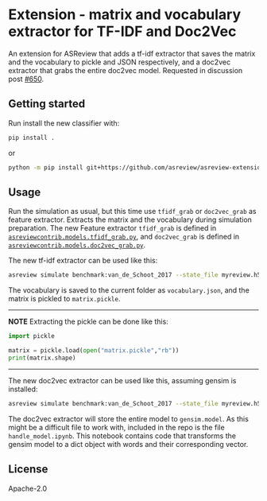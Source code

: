 # Extension - matrix and vocabulary extractor for TF-IDF and Doc2Vec
An extension for ASReview that adds a tf-idf extractor that saves the matrix and the vocabulary to pickle and JSON respectively, and a doc2vec extractor that grabs the entire doc2vec model. Requested in discussion post [#650](https://github.com/asreview/asreview/discussions/650).


## Getting started

Run install the new classifier with:

```bash
pip install .
```

or

```bash
python -m pip install git+https://github.com/asreview/asreview-extension-tfidf-extractor.git
```


## Usage

Run the simulation as usual, but this time use `tfidf_grab` or `doc2vec_grab` as feature extractor. Extracts the matrix and the vocabulary during simulation preparation. The new Feature extractor `tfidf_grab` is defined in [`asreviewcontrib.models.tfidf_grab.py`](asreviewcontrib.models.tfidf_grab:Tfidf_grab), and `doc2vec_grab` is defined in [`asreviewcontrib.models.doc2vec_grab.py`](asreviewcontrib.models.doc2vec_grab:Doc2Vec_grab).

The new tf-idf extractor can be used like this:
```bash
asreview simulate benchmark:van_de_Schoot_2017 --state_file myreview.h5 -e tfidf_grab
```

The vocabulary is saved to the current folder as `vocabulary.json`, and the matrix is pickled to `matrix.pickle`.

---
**NOTE**
Extracting the pickle can be done like this:

```Python
import pickle

matrix = pickle.load(open("matrix.pickle","rb"))
print(matrix.shape)
```
---


The new doc2vec extractor can be used like this, assuming gensim is installed:
```bash
asreview simulate benchmark:van_de_Schoot_2017 --state_file myreview.h5 -e doc2vec_grab
```
The doc2vec extractor will store the entire model to `gensim.model`. As this might be a difficult file to work with, included in the repo is the file `handle_model.ipynb`. This notebook contains code that transforms the gensim model to a dict object with words and their corresponding vector.


## License

Apache-2.0

